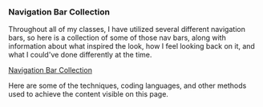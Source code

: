 ### Navigation Bar Collection
Throughout all of my classes, I have utilized several different navigation bars, so here is a collection of some of those nav bars, along with information about what inspired the look, how I feel looking back on it, and what I could've done differently at the time.

[Navigation Bar Collection](./../../../final-project/wet-final-project/portfolio-items/nav-collection/index.html)

Here are some of the techniques, coding languages, and other methods used to achieve the content visible on this page.